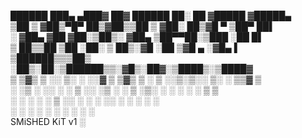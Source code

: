   ██████  ███▄ ▄███▓ ██▓  ██████  ██░ ██ ▓█████ ▓█████▄    
▒██    ▒ ▓██▒▀█▀ ██▒▓██▒▒██    ▒ ▓██░ ██▒▓█   ▀ ▒██▀ ██▌   
░ ▓██▄   ▓██    ▓██░▒██▒░ ▓██▄   ▒██▀▀██░▒███   ░██   █▌   
  ▒   ██▒▒██    ▒██ ░██░  ▒   ██▒░▓█ ░██ ▒▓█  ▄ ░▓█▄   ▌   
▒██████▒▒▒██▒   ░██▒░██░▒██████▒▒░▓█▒░██▓░▒████▒░▒████▓    
▒ ▒▓▒ ▒ ░░ ▒░   ░  ░░▓  ▒ ▒▓▒ ▒ ░ ▒ ░░▒░▒░░ ▒░ ░ ▒▒▓  ▒    
░ ░▒  ░ ░░  ░      ░ ▒ ░░ ░▒  ░ ░ ▒ ░▒░ ░ ░ ░  ░ ░ ▒  ▒    
░  ░  ░  ░      ░    ▒ ░░  ░  ░   ░  ░░ ░   ░    ░ ░  ░    
      ░         ░    ░        ░   ░  ░  ░   ░  ░   ░       
                                SMiSHED KiT v1   ░  
